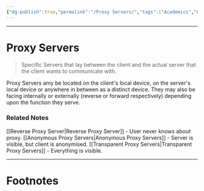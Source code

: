 ```yaml
---
{"dg-publish":true,"permalink":"/Proxy Servers/","tags":["Academics","CompNet","CyberSec"]}
---
```



---
# Proxy Servers
> Specific Servers that lay between the client and the actual server that the client wants to communicate with.

Proxy Servers amy be located on the client's local device, on the server's local device or anywhere in between as a distinct device. They may also be facing internally or externally (reverse or forward respectively) depending upon the function they serve.

### Related Notes
[[Reverse Proxy Server\|Reverse Proxy Server]] - User never knows about proxy.
[[Anonymous Proxy Servers\|Anonymous Proxy Servers]] - Server is visible, but client is anonymised.
[[Transparent Proxy Servers\|Transparent Proxy Servers]] - Everything is visible.

---
# Footnotes
